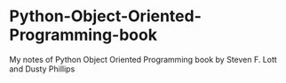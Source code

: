 # Python-Object-Oriented-Programming-book
My notes of Python Object Oriented Programming book by Steven F. Lott and Dusty Phillips
